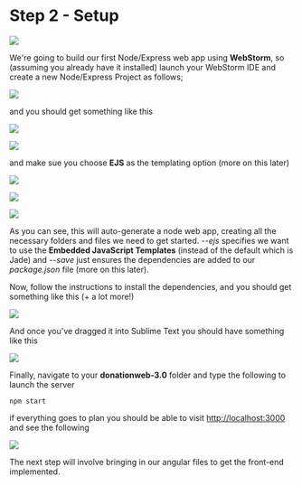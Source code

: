 # Step 2 - Setup

![](../lab01/images01/lab01s01.png)

We're going to build our first Node/Express web app using **WebStorm**, so (assuming you already have it installed) launch your WebStorm IDE and create a new Node/Express Project as follows;

![](../lab01/images01/lab01s02.png)

and you should get something like this

![](../lab01/images01/lab01s03.png)

![](../lab01/images01/lab01s04.png)

and make sue you choose **EJS** as the templating option (more on this later)

![](../lab01/images01/lab01s05.png)

![](../lab01/images01/lab01s06.png)

![](../images/lab3.step2.1.png)

As you can see, this will auto-generate a node web app, creating all the necessary folders and files we need to get started. *--ejs* specifies we want to use the **Embedded JavaScript Templates** (instead of the default which is Jade) and *--save* just ensures the dependencies are added to our *package.json* file (more on this later).

Now, follow the instructions to install the dependencies, and you should get something like this (+ a lot more!)

![](../images/lab3.step2.2.png)

And once you've dragged it into Sublime Text you should have something like this

![](../images/donationweb-3.0.start.png)

Finally, navigate to your **donationweb-3.0** folder and type the following to launch the server

```
npm start

```

if everything goes to plan you should be able to visit [http://localhost:3000](http://localhost:3000) and see the following

![](../images/lab3.step2.3.png)

The next step will involve bringing in our angular files to get the front-end implemented.
